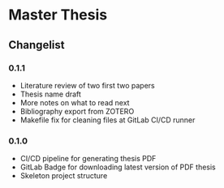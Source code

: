 # Master Thesis

## Changelist

### 0.1.1
- Literature review of two first two papers
- Thesis name draft
- More notes on what to read next
- Bibliography export from ZOTERO
- Makefile fix for cleaning files at GitLab CI/CD runner

### 0.1.0

- CI/CD pipeline for generating thesis PDF
- GitLab Badge for downloading latest version of PDF thesis
- Skeleton project structure